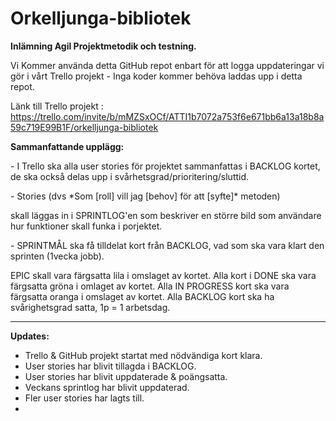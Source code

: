 # Orkelljunga-bibliotek


**Inlämning Agil Projektmetodik och testning.**
<p>Vi Kommer använda detta GitHub repot enbart för att logga uppdateringar vi gör i vårt Trello projekt - Inga koder kommer behöva laddas upp i detta repot.</p>


Länk till Trello projekt : https://trello.com/invite/b/mMZSxOCf/ATTI1b7072a753f6e671bb6a13a18b8a59c719E99B1F/orkelljunga-bibliotek


**Sammanfattande upplägg:**

<p>- I Trello ska alla user stories för projektet sammanfattas i BACKLOG kortet, de ska också delas upp i svårhetsgrad/prioritering/sluttid.</p>
<p>- Stories (dvs *Som [roll] vill jag [behov] för att [syfte]* metoden)</p>
skall läggas in i SPRINTLOG'en som beskriver en större bild som användare hur funktioner skall funka i porjektet.
<p>- SPRINTMÅL ska få tilldelat kort från BACKLOG, vad som ska vara klart den sprinten (1vecka jobb).</p>

EPIC skall vara färgsatta lila i omslaget av kortet.
Alla kort i DONE ska vara färgsatta gröna i omlaget av kortet.
Alla IN PROGRESS kort ska vara färgsatta oranga i omslaget av kortet.
Alla BACKLOG kort ska ha svårighetsgrad satta, 1p = 1 arbetsdag.

------------------------------------------------------------------------------------------------------------------------------------------------------------

**Updates:**

- Trello & GitHub projekt startat med nödvändiga kort klara.
- User stories har blivit tillagda i BACKLOG.
- User stories har blivit uppdaterade & poängsatta.
- Veckans sprintlog har blivit uppdaterad.
- Fler user stories har lagts till.
- 
